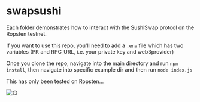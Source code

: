 # swapsushi
Each folder demonstrates how to interact with the SushiSwap protcol on the Ropsten testnet.

If you want to use this repo, you'll need to add a `.env` file which has two variables (PK and RPC_URL, i.e. your private key and web3provider)

Once you clone the repo, navigate into the main directory and run `npm install`, then navigate into specific example dir and then run `node index.js`

This has only been tested on Ropsten...

![😋](https://imagesvc.meredithcorp.io/v3/mm/image?url=https%3A%2F%2Fassets.marthastewart.com%2Fstyles%2Fwmax-750%2Fd19%2Fsushi-0499-mla97718%2Fsushi-0499-mla97718_vert_0_horiz.jpg%3Fitok%3DEdrqki0Z)



